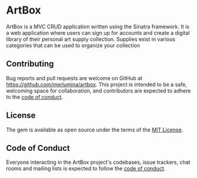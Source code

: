 # ArtBox

ArtBox is a MVC CRUD application written using the Sinatra framework. It is a web application where users can sign up for accounts and create a digital library of their personal art supply collection. Supplies exist in various categories that can be used to organize your collection

## Contributing

Bug reports and pull requests are welcome on GitHub at https://github.com/merlumina/artbox. This project is intended to be a safe, welcoming space for collaboration, and contributors are expected to adhere to the [code of conduct](https://github.com/merlumina/artbox/blob/master/CODE_OF_CONDUCT.md).

## License

The gem is available as open source under the terms of the [MIT License](https://opensource.org/licenses/MIT).

## Code of Conduct

Everyone interacting in the ArtBox project's codebases, issue trackers, chat rooms and mailing lists is expected to follow the [code of conduct](https://github.com/merlumina/artbox/blob/master/CODE_OF_CONDUCT.md).
